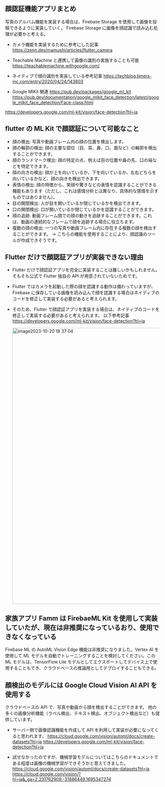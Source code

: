 ## 顔認証機能アプリまとめ

写真のアルバム機能を実装する場合は、Firebase Storage を使用して画像を投稿できるように実装していく。
Firebase Storage に画像を顔認識で読み込む処理が必要かと考える。

- カメラ機能を実装するために参考にした記事
  https://zenn.dev/mamushi/articles/flutter_camera

- Teachable Machine と連携して画像の識別の実施することも可能
  https://teachablemachine.withgoogle.com/

- ネイティブで顔の識別を実装している参考記事
  https://techblog.timers-inc.com/entry/2020/04/24/143803

- Google MlKit 関連
  https://pub.dev/packages/google_ml_kit
  https://pub.dev/documentation/google_mlkit_face_detection/latest/google_mlkit_face_detection/Face-class.html

https://developers.google.com/ml-kit/vision/face-detection?hl=ja


## flutter の ML Kit で顔認証について可能なこと

- 顔の検出:
  写真や動画フレーム内の顔の位置を検出します。
- 顔の輪郭の検出:
  顔の主要な部位（目、耳、鼻、口、眉など）の輪郭を検出することができます。
- 顔のランドマーク検出:
  顔の特定の点、例えば目の位置や鼻の先、口の端などを特定できます。
- 顔の向きの検出:
  顔が上を向いているか、下を向いているか、左右どちらを向いているかなど、顔の向きを検出できます。
- 表情の検出:
  顔の特徴から、笑顔や驚きなどの表情を認識することができる機能もあります（ただし、これは感情分析とは異なり、具体的な感情を示すものではありません）。
- 目の開閉検出:
  人が目を開いているか閉じているかを検出できます。
- 口の開閉検出:
  口が開いているか閉じているかを認識することができます。
- 顔の追跡:
  動画フレーム間での顔の動きを追跡することができます。これは、動画の連続的なフレームで顔を追跡する場合に役立ちます。
- 複数の顔の検出:
  一つの写真や動画フレーム内に存在する複数の顔を検出することができます。
  → こちらの機能を使用することにより、顔認識のツールが作成できそうです。
  

## Flutter だけで顔認証アプリが実装できない理由

- Flutter だけで顔認証アプリを完全に実装することは難しいかもしれません。
  そもそも公式で Flutter 独自の API が用意されていないためです。
- Flutter ではカメラを起動した際の顔を認識する動作は備わっていますが、Firebase に保存している画像を読み込んで顔を認識する場合はネイディブのコードを修正して実装する必要があると考えられます。
- そのため、Flutter で顔認証アプリを実装する場合は、ネイティブのコードを修正して実装する必要があると考えられます。
  以下参考記事
  https://developers.google.com/ml-kit/vision/face-detection?hl=ja

  <img width="896" alt="image2023-10-20 18 37 04" src="https://github.com/uehoho18/image_recognition_app/assets/57786349/47719ed9-0082-4adc-a0db-7f9834028b47">


## 家族アプリ Famm は FirebaeML Kit を使用して実装していたが、現在は非推奨になっているおり、使用できなくなっている

Firebase ML の AutoML Vision Edge 機能は非推奨になりました。Vertex AI を使用して ML モデルを自動でトレーニングすることを検討してください。この ML モデルは、TensorFlow Lite モデルとしてエクスポートしてデバイス上で使用することもでき、クラウドベースの推論用としてデプロイすることもできる。


## 顔検出のモデルには Google Cloud Vision AI API を使用する

クラウドベースの API で、写真や動画から顔を検出することができます。
他の多くの画像分析機能（ラベル検出、テキスト検出、オブジェクト検出など）も提供しています。

- サーバー側で画像認識機能を作成して API を利用して実装が必要になってくると思われます。
  https://cloud.google.com/vision/automl/docs/create-datasets?hl=ja
  https://developers.google.com/ml-kit/vision/face-detection?hl=ja


- 試せなかったのですが、機械学習モデルについてはこちらのドキュメントである程度は画像の機械学習ができそうかと思えてきました。
  https://cloud.google.com/vision/automl/docs/create-datasets?hl=ja
  https://cloud.google.com/vision/?hl=ja&_ga=2.231762909.-31886449.1695347274
